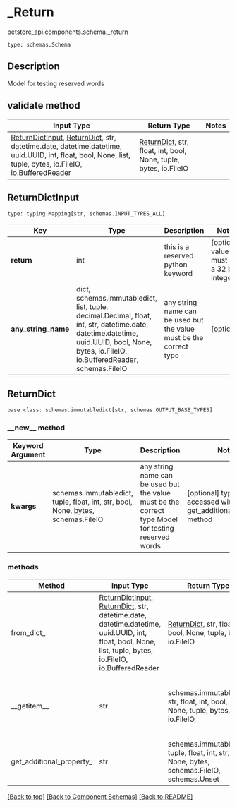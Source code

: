 # _Return
petstore_api.components.schema._return
```
type: schemas.Schema
```

## Description
Model for testing reserved words

## validate method
Input Type | Return Type | Notes
------------ | ------------- | -------------
[ReturnDictInput](#returndictinput), [ReturnDict](#returndict), str, datetime.date, datetime.datetime, uuid.UUID, int, float, bool, None, list, tuple, bytes, io.FileIO, io.BufferedReader | [ReturnDict](#returndict), str, float, int, bool, None, tuple, bytes, io.FileIO |

## ReturnDictInput
```
type: typing.Mapping[str, schemas.INPUT_TYPES_ALL]
```
Key | Type |  Description | Notes
------------ | ------------- | ------------- | -------------
**return** | int | this is a reserved python keyword | [optional] value must be a 32 bit integer
**any_string_name** | dict, schemas.immutabledict, list, tuple, decimal.Decimal, float, int, str, datetime.date, datetime.datetime, uuid.UUID, bool, None, bytes, io.FileIO, io.BufferedReader, schemas.FileIO | any string name can be used but the value must be the correct type | [optional]

## ReturnDict
```
base class: schemas.immutabledict[str, schemas.OUTPUT_BASE_TYPES]

```
### &lowbar;&lowbar;new&lowbar;&lowbar; method
Keyword Argument | Type | Description | Notes
---------------- | ---- | ----------- | -----
**kwargs** | schemas.immutabledict, tuple, float, int, str, bool, None, bytes, schemas.FileIO | any string name can be used but the value must be the correct type Model for testing reserved words | [optional] typed value is accessed with the get_additional_property_ method

### methods
Method | Input Type | Return Type | Notes
------ | ---------- | ----------- | ------
from_dict_ | [ReturnDictInput](#returndictinput), [ReturnDict](#returndict), str, datetime.date, datetime.datetime, uuid.UUID, int, float, bool, None, list, tuple, bytes, io.FileIO, io.BufferedReader | [ReturnDict](#returndict), str, float, int, bool, None, tuple, bytes, io.FileIO | a constructor
&lowbar;&lowbar;getitem&lowbar;&lowbar; | str | schemas.immutabledict, str, float, int, bool, None, tuple, bytes, io.FileIO | This model has invalid python names so this method is used under the hood when you access instance["return"], 
get_additional_property_ | str | schemas.immutabledict, tuple, float, int, str, bool, None, bytes, schemas.FileIO, schemas.Unset | provides type safety for additional properties

[[Back to top]](#top) [[Back to Component Schemas]](../../../README.md#Component-Schemas) [[Back to README]](../../../README.md)
